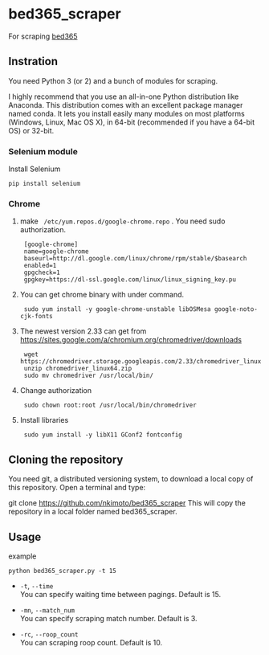 # bed365_scraper

For scraping [bed365](https://www.bet365.com/)

## Instration

You need Python 3 (or 2) and a bunch of modules for scraping.

I highly recommend that you use an all-in-one Python distribution like Anaconda. This distribution comes with an excellent package manager named conda. It lets you install easily many modules on most platforms (Windows, Linux, Mac OS X), in 64-bit (recommended if you have a 64-bit OS) or 32-bit.


### Selenium module
Install Selenium
```
pip install selenium
```


### Chrome
1. make ` /etc/yum.repos.d/google-chrome.repo` . You need sudo authorization.

        [google-chrome]
        name=google-chrome
        baseurl=http://dl.google.com/linux/chrome/rpm/stable/$basearch
        enabled=1
        gpgcheck=1
        gpgkey=https://dl-ssl.google.com/linux/linux_signing_key.pu

1. You can get chrome binary with under command.

        sudo yum install -y google-chrome-unstable libOSMesa google-noto-cjk-fonts

1. The newest version 2.33 can get from https://sites.google.com/a/chromium.org/chromedriver/downloads 

        wget https://chromedriver.storage.googleapis.com/2.33/chromedriver_linux64.zip
        unzip chromedriver_linux64.zip
        sudo mv chromedriver /usr/local/bin/

1. Change authorization

        sudo chown root:root /usr/local/bin/chromedriver

1. Install libraries

        sudo yum install -y libX11 GConf2 fontconfig




## Cloning the repository

You need git, a distributed versioning system, to download a local copy of this repository. Open a terminal and type:

git clone https://github.com/nkimoto/bed365_scraper
This will copy the repository in a local folder named bed365_scraper.

## Usage
example
```
python bed365_scraper.py -t 15 
```

- `-t`, `--time`  
You can specify waiting time between pagings. Default is 15.

- `-mn`, `--match_num`  
You can specify scraping match number. Default is 3.

- `-rc`, `--roop_count`  
You can scraping roop count. Default is 10.

